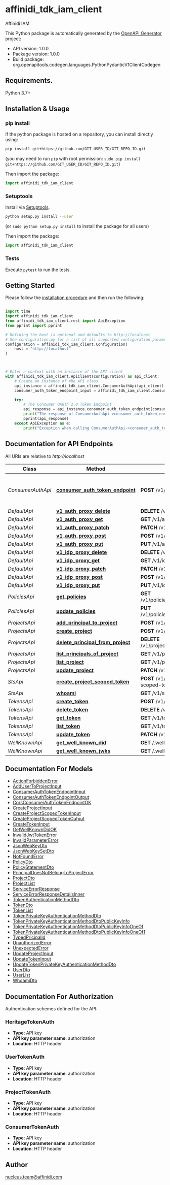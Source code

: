 # affinidi_tdk_iam_client

Affinidi IAM

This Python package is automatically generated by the [OpenAPI Generator](https://openapi-generator.tech) project:

- API version: 1.0.0
- Package version: 1.0.0
- Build package: org.openapitools.codegen.languages.PythonPydanticV1ClientCodegen

## Requirements.

Python 3.7+

## Installation & Usage

### pip install

If the python package is hosted on a repository, you can install directly using:

```sh
pip install git+https://github.com/GIT_USER_ID/GIT_REPO_ID.git
```

(you may need to run `pip` with root permission: `sudo pip install git+https://github.com/GIT_USER_ID/GIT_REPO_ID.git`)

Then import the package:

```python
import affinidi_tdk_iam_client
```

### Setuptools

Install via [Setuptools](http://pypi.python.org/pypi/setuptools).

```sh
python setup.py install --user
```

(or `sudo python setup.py install` to install the package for all users)

Then import the package:

```python
import affinidi_tdk_iam_client
```

### Tests

Execute `pytest` to run the tests.

## Getting Started

Please follow the [installation procedure](#installation--usage) and then run the following:

```python

import time
import affinidi_tdk_iam_client
from affinidi_tdk_iam_client.rest import ApiException
from pprint import pprint

# Defining the host is optional and defaults to http://localhost
# See configuration.py for a list of all supported configuration parameters.
configuration = affinidi_tdk_iam_client.Configuration(
    host = "http://localhost"
)



# Enter a context with an instance of the API client
with affinidi_tdk_iam_client.ApiClient(configuration) as api_client:
    # Create an instance of the API class
    api_instance = affinidi_tdk_iam_client.ConsumerAuthApi(api_client)
    consumer_auth_token_endpoint_input = affinidi_tdk_iam_client.ConsumerAuthTokenEndpointInput() # ConsumerAuthTokenEndpointInput | ConsumerAuthTokenEndpoint

    try:
        # The Consumer OAuth 2.0 Token Endpoint
        api_response = api_instance.consumer_auth_token_endpoint(consumer_auth_token_endpoint_input)
        print("The response of ConsumerAuthApi->consumer_auth_token_endpoint:\n")
        pprint(api_response)
    except ApiException as e:
        print("Exception when calling ConsumerAuthApi->consumer_auth_token_endpoint: %s\n" % e)

```

## Documentation for API Endpoints

All URIs are relative to _http://localhost_

| Class             | Method                                                                                   | HTTP request                                     | Description                           |
| ----------------- | ---------------------------------------------------------------------------------------- | ------------------------------------------------ | ------------------------------------- |
| _ConsumerAuthApi_ | [**consumer_auth_token_endpoint**](docs/ConsumerAuthApi.md#consumer_auth_token_endpoint) | **POST** /v1/consumer/oauth2/token               | The Consumer OAuth 2.0 Token Endpoint |
| _DefaultApi_      | [**v1_auth_proxy_delete**](docs/DefaultApi.md#v1_auth_proxy_delete)                      | **DELETE** /v1/auth/{proxy+}                     |
| _DefaultApi_      | [**v1_auth_proxy_get**](docs/DefaultApi.md#v1_auth_proxy_get)                            | **GET** /v1/auth/{proxy+}                        |
| _DefaultApi_      | [**v1_auth_proxy_patch**](docs/DefaultApi.md#v1_auth_proxy_patch)                        | **PATCH** /v1/auth/{proxy+}                      |
| _DefaultApi_      | [**v1_auth_proxy_post**](docs/DefaultApi.md#v1_auth_proxy_post)                          | **POST** /v1/auth/{proxy+}                       |
| _DefaultApi_      | [**v1_auth_proxy_put**](docs/DefaultApi.md#v1_auth_proxy_put)                            | **PUT** /v1/auth/{proxy+}                        |
| _DefaultApi_      | [**v1_idp_proxy_delete**](docs/DefaultApi.md#v1_idp_proxy_delete)                        | **DELETE** /v1/idp/{proxy+}                      |
| _DefaultApi_      | [**v1_idp_proxy_get**](docs/DefaultApi.md#v1_idp_proxy_get)                              | **GET** /v1/idp/{proxy+}                         |
| _DefaultApi_      | [**v1_idp_proxy_patch**](docs/DefaultApi.md#v1_idp_proxy_patch)                          | **PATCH** /v1/idp/{proxy+}                       |
| _DefaultApi_      | [**v1_idp_proxy_post**](docs/DefaultApi.md#v1_idp_proxy_post)                            | **POST** /v1/idp/{proxy+}                        |
| _DefaultApi_      | [**v1_idp_proxy_put**](docs/DefaultApi.md#v1_idp_proxy_put)                              | **PUT** /v1/idp/{proxy+}                         |
| _PoliciesApi_     | [**get_policies**](docs/PoliciesApi.md#get_policies)                                     | **GET** /v1/policies/principals/{principalId}    |
| _PoliciesApi_     | [**update_policies**](docs/PoliciesApi.md#update_policies)                               | **PUT** /v1/policies/principals/{principalId}    |
| _ProjectsApi_     | [**add_principal_to_project**](docs/ProjectsApi.md#add_principal_to_project)             | **POST** /v1/projects/principals                 |
| _ProjectsApi_     | [**create_project**](docs/ProjectsApi.md#create_project)                                 | **POST** /v1/projects                            |
| _ProjectsApi_     | [**delete_principal_from_project**](docs/ProjectsApi.md#delete_principal_from_project)   | **DELETE** /v1/projects/principals/{principalId} |
| _ProjectsApi_     | [**list_principals_of_project**](docs/ProjectsApi.md#list_principals_of_project)         | **GET** /v1/projects/principals                  |
| _ProjectsApi_     | [**list_project**](docs/ProjectsApi.md#list_project)                                     | **GET** /v1/projects                             |
| _ProjectsApi_     | [**update_project**](docs/ProjectsApi.md#update_project)                                 | **PATCH** /v1/projects/{projectId}               |
| _StsApi_          | [**create_project_scoped_token**](docs/StsApi.md#create_project_scoped_token)            | **POST** /v1/sts/create-project-scoped-token     |
| _StsApi_          | [**whoami**](docs/StsApi.md#whoami)                                                      | **GET** /v1/sts/whoami                           |
| _TokensApi_       | [**create_token**](docs/TokensApi.md#create_token)                                       | **POST** /v1/tokens                              |
| _TokensApi_       | [**delete_token**](docs/TokensApi.md#delete_token)                                       | **DELETE** /v1/tokens/{tokenId}                  |
| _TokensApi_       | [**get_token**](docs/TokensApi.md#get_token)                                             | **GET** /v1/tokens/{tokenId}                     |
| _TokensApi_       | [**list_token**](docs/TokensApi.md#list_token)                                           | **GET** /v1/tokens                               |
| _TokensApi_       | [**update_token**](docs/TokensApi.md#update_token)                                       | **PATCH** /v1/tokens/{tokenId}                   |
| _WellKnownApi_    | [**get_well_known_did**](docs/WellKnownApi.md#get_well_known_did)                        | **GET** /.well-known/did.json                    |
| _WellKnownApi_    | [**get_well_known_jwks**](docs/WellKnownApi.md#get_well_known_jwks)                      | **GET** /.well-known/jwks.json                   |

## Documentation For Models

- [ActionForbiddenError](docs/ActionForbiddenError.md)
- [AddUserToProjectInput](docs/AddUserToProjectInput.md)
- [ConsumerAuthTokenEndpointInput](docs/ConsumerAuthTokenEndpointInput.md)
- [ConsumerAuthTokenEndpointOutput](docs/ConsumerAuthTokenEndpointOutput.md)
- [CorsConsumerAuthTokenEndpointOK](docs/CorsConsumerAuthTokenEndpointOK.md)
- [CreateProjectInput](docs/CreateProjectInput.md)
- [CreateProjectScopedTokenInput](docs/CreateProjectScopedTokenInput.md)
- [CreateProjectScopedTokenOutput](docs/CreateProjectScopedTokenOutput.md)
- [CreateTokenInput](docs/CreateTokenInput.md)
- [GetWellKnownDidOK](docs/GetWellKnownDidOK.md)
- [InvalidJwtTokenError](docs/InvalidJwtTokenError.md)
- [InvalidParameterError](docs/InvalidParameterError.md)
- [JsonWebKeyDto](docs/JsonWebKeyDto.md)
- [JsonWebKeySetDto](docs/JsonWebKeySetDto.md)
- [NotFoundError](docs/NotFoundError.md)
- [PolicyDto](docs/PolicyDto.md)
- [PolicyStatementDto](docs/PolicyStatementDto.md)
- [PrincipalDoesNotBelongToProjectError](docs/PrincipalDoesNotBelongToProjectError.md)
- [ProjectDto](docs/ProjectDto.md)
- [ProjectList](docs/ProjectList.md)
- [ServiceErrorResponse](docs/ServiceErrorResponse.md)
- [ServiceErrorResponseDetailsInner](docs/ServiceErrorResponseDetailsInner.md)
- [TokenAuthenticationMethodDto](docs/TokenAuthenticationMethodDto.md)
- [TokenDto](docs/TokenDto.md)
- [TokenList](docs/TokenList.md)
- [TokenPrivateKeyAuthenticationMethodDto](docs/TokenPrivateKeyAuthenticationMethodDto.md)
- [TokenPrivateKeyAuthenticationMethodDtoPublicKeyInfo](docs/TokenPrivateKeyAuthenticationMethodDtoPublicKeyInfo.md)
- [TokenPrivateKeyAuthenticationMethodDtoPublicKeyInfoOneOf](docs/TokenPrivateKeyAuthenticationMethodDtoPublicKeyInfoOneOf.md)
- [TokenPrivateKeyAuthenticationMethodDtoPublicKeyInfoOneOf1](docs/TokenPrivateKeyAuthenticationMethodDtoPublicKeyInfoOneOf1.md)
- [TypedPricipalId](docs/TypedPricipalId.md)
- [UnauthorizedError](docs/UnauthorizedError.md)
- [UnexpectedError](docs/UnexpectedError.md)
- [UpdateProjectInput](docs/UpdateProjectInput.md)
- [UpdateTokenInput](docs/UpdateTokenInput.md)
- [UpdateTokenPrivateKeyAuthenticationMethodDto](docs/UpdateTokenPrivateKeyAuthenticationMethodDto.md)
- [UserDto](docs/UserDto.md)
- [UserList](docs/UserList.md)
- [WhoamiDto](docs/WhoamiDto.md)

<a id="documentation-for-authorization"></a>

## Documentation For Authorization

Authentication schemes defined for the API:
<a id="HeritageTokenAuth"></a>

### HeritageTokenAuth

- **Type**: API key
- **API key parameter name**: authorization
- **Location**: HTTP header

<a id="UserTokenAuth"></a>

### UserTokenAuth

- **Type**: API key
- **API key parameter name**: authorization
- **Location**: HTTP header

<a id="ProjectTokenAuth"></a>

### ProjectTokenAuth

- **Type**: API key
- **API key parameter name**: authorization
- **Location**: HTTP header

<a id="ConsumerTokenAuth"></a>

### ConsumerTokenAuth

- **Type**: API key
- **API key parameter name**: authorization
- **Location**: HTTP header

## Author

nucleus.team@affinidi.com
